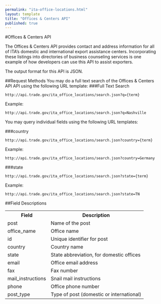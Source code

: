 ```yaml
---
permalink: "ita-office-locations.html"
layout: template
title: "Offices & Centers API"
published: true
---
```


#Offices & Centers API

The Offices & Centers API provides contact and address information for all of ITA’s domestic and international export assistance centers. Incorporating these listings into directories of business counseling services is one example of how developers can use this API to assist exporters.

The output format for this API is JSON.

##Request Methods
You may do a full text search of the Offices & Centers API API using the following URL template:
###Full Text Search

    http://api.trade.gov/ita_office_locations/search.json?q={term}

Example:

    http://api.trade.gov/ita_office_locations/search.json?q=Nashville

You may query individual fields using the following URL templates:

###country

    http://api.trade.gov/ita_office_locations/search.json?country={term}

Example:

    http://api.trade.gov/ita_office_locations/search.json?country=Germany

###state

    http://api.trade.gov/ita_office_locations/search.json?state={term}

Example:

    http://api.trade.gov/ita_office_locations/search.json?state=TN



##Field Descriptions
<table border="0">
<tr>
<th>Field</th>
<th>Description</th>
</tr>

<tr>
<td>post</td>
<td>Name of the post</td>
</tr>

<tr>
<td>office_name</td>
<td>Office name</td>
</tr>

<tr>
<td>id</td>
<td>Unique identifier for post</td>
</tr>

<tr>
<td>country</td>
<td>Country name</td>
</tr>

<tr>
<td>state</td>
<td>State abbreviation, for domestic offices</td>
</tr>

<tr>
<td>email</td>
<td>Office email address</td>
</tr>

<tr>
<td>fax</td>
<td>Fax number</td>
</tr>

<tr>
<td>mail_instructions</td>
<td>Snail mail instructions</td>
</tr>

<tr>
<td>phone</td>
<td>Office phone number</td>
</tr>

<tr>
<td>post_type</td>
<td>Type of post (domestic or international)</td>
</tr>


</table>